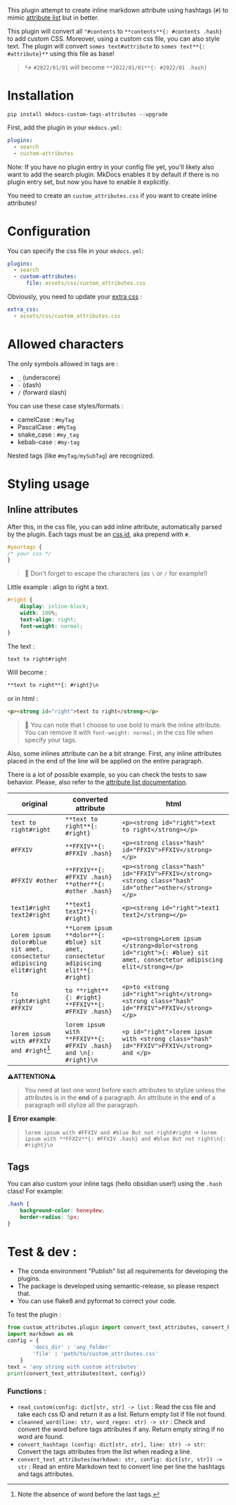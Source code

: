 This plugin attempt to create inline markdown attribute using hashtags (`#`) to mimic [attribute list](https://python-markdown.github.io/extensions/attr_list/) but in better.

This plugin will convert all `"#contents` to `**contents**{: #contents .hash}` to add custom CSS. Moreover, using a custom css file, you can also style text. The plugin will convert `somes text#attribute` to `somes text**{: #attribute}**` using this file as base!

> ↪️ `#2022/01/01` will become `**2022/01/01**{: #2022/01 .hash}`

# Installation

`pip install mkdocs-custom-tags-attributes --upgrade`

First, add the plugin in your `mkdocs.yml`:

```yml
plugins:
  - search
  - custom-attributes
```
Note: If you have no plugin entry in your config file yet, you'll likely also want to add the search plugin. MkDocs enables it by default if there is no plugin entry set, but now you have to enable it explicitly.

You need to create an `custom_attributes.css` if you want to create inline attributes!

# Configuration

You can specify the css file in your `mkdocs.yml`:
```yaml
plugins:
  - search
  - custom-attributes:
      file: assets/css/custom_attributes.css
```

Obviously, you need to update your [extra css](https://www.mkdocs.org/user-guide/configuration/#extra_css) :

```yaml
extra_css:
  - assets/css/custom_attributes.css
```

# Allowed characters

The only symbols allowed in tags are :
- `_` (underscore)
- `-` (dash)
- `/` (forward slash)

You can use these case styles/formats :
- camelCase : `#myTag`
- PascalCase : `#MyTag`
- snake_case : `#my_tag`
- kebab-case : `#my-tag`

Nested tags (like `#myTag/mySubTag`) are recognized.

# Styling usage
## Inline attributes

After this, in the css file, you can add inline attribute, automatically parsed by the plugin. Each tags must be an [css id](https://developer.mozilla.org/en-US/docs/Web/CSS/ID_selectors), aka prepend with `#`.

```css
#yourtags {
/* your css */
}
```

> 💭 Don't forget to escape the characters (as `\` or `/` for example!)

Little example : align to right a text. 

```css
#right {
    display: inline-block;
    width: 100%;
    text-align: right;
    font-weight: normal;
}
```

The text : 
```markdown
text to right#right
```
Will become :
```markdown
**text to right**{: #right}\n
```
or in html : 
```html
<p><strong id="right">text to right</strong></p>
```

> 💭 You can note that I choose to use bold to mark the inline attribute. You can remove it with `font-weight: normal;` in the css file when specify your tags.

Also, some inlines attribute can be a bit strange. 
First, any inline attributes placed in the end of the line will be applied on the entire paragraph. 

There is a lot of possible example, so you can check the tests to saw behavior. Please, also refer to the [attribute list documentation](https://python-markdown.github.io/extensions/attr_list/).

| original                                                             | converted attribute                                                                  | html                                                                                                                 |
|----------------------------------------------------------------------|--------------------------------------------------------------------------------------|----------------------------------------------------------------------------------------------------------------------|
| `text to right#right`                                                | `**text to right**{: #right}`                                                        | `<p><strong id="right">text to right</strong></p>`                                                                   |
| `#FFXIV`                                                             | `**FFXIV**{: #FFXIV .hash}`                                                          | `<p><strong class="hash" id="FFXIV">FFXIV</strong></p>`                                                              |
| `#FFXIV #other`                                                      | `**FFXIV**{: #FFXIV .hash} **other**{: #other .hash}`                                | `<p><strong class="hash" id="FFXIV">FFXIV</strong> <strong class="hash" id="other">other</strong></p>`               |
| `text1#right text2#right`                                            | `**text1 text2**{: #right}`                                                          | `<p><strong id="right">text1 text2</strong></p>`                                                                     |
| `Lorem ipsum dolor#blue sit amet, consectetur adipiscing elit#right` | `**Lorem ipsum **dolor**{: #blue} sit amet, consectetur adipiscing elit**{: #right}` | `<p><strong>Lorem ipsum </strong>dolor<strong id="right">{: #blue} sit amet, consectetur adipiscing elit</strong></p>` |
| `to right#right #FFXIV`                                              | `to **right**{: #right} **FFXIV**{: #FFXIV .hash}`                                   | `<p>to <strong id="right">right</strong> <strong class="hash" id="FFXIV">FFXIV</strong></p>`                         |
| `lorem ipsum with #FFXIV and #right`[^1]                             | `lorem ipsum with **FFXIV**{: #FFXIV .hash} and \n{: #right}\n`                        | `<p id="right">lorem ipsum with <strong class="hash" id="FFXIV">FFXIV</strong> and </p>`                         |

[^1]: Note the absence of word before the last tags. 

**⚠️️️️ATTENTION⚠️** 
> You need at last one word before each attributes to stylize unless the attributes is in the **end** of a paragraph. 
> An attribute in the **end** of a paragraph will stylize all the paragraph. 

💭 **Error example**:
> `lorem ipsum with #FFXIV and #blue But not right#right` -> `lorem ipsum with **FFXIV**{: #FFXIV .hash} and #blue But not right\n{: #right}\n`

## Tags

You can also custom your inline tags (hello obsidian user!) using the `.hash` class!
For example:
```css
.hash {
    background-color: honeydew;
    border-radius: 5px;
}
```

# Test & dev :
- The conda environment "Publish" list all requirements for developing the plugins. 
- The package is developed using semantic-release, so please respect that.
- You can use flake8 and pyformat to correct your code.

To test the plugin : 
```python
from custom_attributes.plugin import convert_text_attributes, convert_hashtags
import markdown as mk
config = {
        'docs_dir' : 'any_folder'
        'file' : 'path/to/custom_attributes.css'
    }
text = 'any string with custom attributes'
print(convert_text_attributes(text, config))
```

### Functions : 
- `read_custom(config: dict[str, str] -> list` : Read the css file and take each css ID and return it as a list. Return empty list if file not found.
- `cleanned_word(line: str, word_regex: str) -> str` : Check and convert the word before tags attributes if any. Return empty string if no word are found.
- `convert_hashtags (config: dict[str, str], line: str) -> str`: Convert the tags attributes from the list when reading a line. 
- `convert_text_attributes(markdown: str, config: dict[str, str]) -> str` : Read an entire Markdown text to convert line per line the hashtags and tags attributes.


